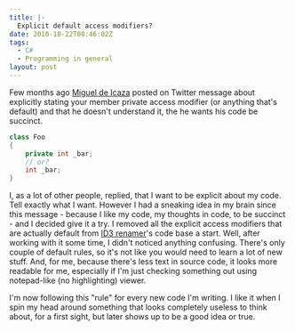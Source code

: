 ```yaml
---
title: |-
  Explicit default access modifiers?
date: 2010-10-22T08:46:02Z
tags:
  - C#
  - Programming in general
layout: post
---
```

Few months ago [Miguel de Icaza][1] posted on Twitter message about explicitly stating your member private access modifier (or anything that's default) and that he doesn't understand it, the he wants his code be succinct.

```csharp
class Foo
{
	private int _bar;
	// or?
	int _bar;
}
```

I, as a lot of other people, replied, that I want to be explicit about my code. Tell exactly what I want. However I had a sneaking idea in my brain since this message - because I like my code, my thoughts in code, to be succinct - and I decided give it a try. I removed all the explicit access modifiers that are actually default from [ID3 renamer][2]'s code base a start. Well, after working with it some time, I didn't noticed anything confusing. There's only couple of default rules, so it's not like you would need to learn a lot of new stuff. And, for me, because there's less text in source code, it looks more readable for me, especially if I'm just checking something out using notepad-like (no highlighting) viewer.

I'm now following this "rule" for every new code I'm writing. I like it when I spin my head around something that looks completely useless to think about, for a first sight, but later shows up to be a good idea or true.

[1]: http://twitter.com/migueldeicaza
[2]: http://www.id3renamer.com
